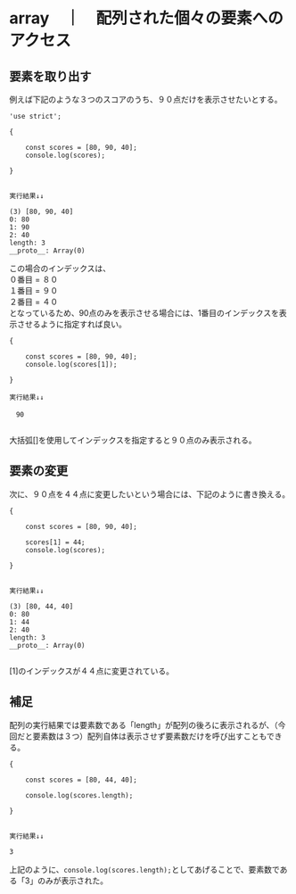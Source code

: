 # array　｜　配列された個々の要素へのアクセス



## 要素を取り出す

例えば下記のような３つのスコアのうち、９０点だけを表示させたいとする。
```
'use strict';

{
  
    const scores = [80, 90, 40];
    console.log(scores);
    
}


実行結果↓↓

(3) [80, 90, 40]
0: 80
1: 90
2: 40
length: 3
__proto__: Array(0)

```
この場合のインデックスは、  
０番目 = ８０  
１番目 = ９０    
２番目 = ４０  
となっているため、90点のみを表示させる場合には、1番目のインデックスを表示させるように指定すれば良い。

```
{
 
    const scores = [80, 90, 40];
    console.log(scores[1]);

}

実行結果↓↓

　90
 
```
大括弧[]を使用してインデックスを指定すると９０点のみ表示される。




## 要素の変更

次に、９０点を４４点に変更したいという場合には、下記のように書き換える。
```
{
 
    const scores = [80, 90, 40];

    scores[1] = 44;
    console.log(scores);
    
}


実行結果↓↓

(3) [80, 44, 40]  
0: 80  
1: 44  
2: 40  
length: 3  
__proto__: Array(0)  
  
```
[1]のインデックスが４４点に変更されている。
  
## 補足

配列の実行結果では要素数である「length」が配列の後ろに表示されるが、（今回だと要素数は３つ）配列自体は表示させず要素数だけを呼び出すこともできる。
```
{
 
    const scores = [80, 44, 40];
    
    console.log(scores.length);

}


実行結果↓↓

3

```
上記のように、`console.log(scores.length);`としてあげることで、要素数である「3」のみが表示された。  
  
    
      
        
        




